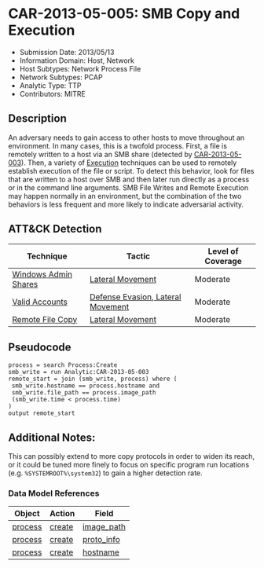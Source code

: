 # CAR-2013-05-005: SMB Copy and Execution
- Submission Date: 2013/05/13
- Information Domain: Host, Network
- Host Subtypes: Network Process File
- Network Subtypes: PCAP
- Analytic Type: TTP
- Contributors: MITRE

## Description
An adversary needs to gain access to other hosts to move throughout an environment. In many cases, this is a twofold process. First, a file is remotely written to a host via an SMB share (detected by [CAR-2013-05-003](CAR-2013-05-003.md)). Then, a variety of [Execution](https://attack.mitre.org/tactics/TA0002) techniques can be used to remotely establish execution of the file or script. To detect this behavior, look for files that are written to a host over SMB and then later run directly as a process or in the command line arguments. SMB File Writes and Remote Execution may happen normally in an environment, but the combination of the two behaviors is less frequent and more likely to indicate adversarial activity.

## ATT&CK Detection

|Technique |Tactic |Level of Coverage |
|---|---|---|
|[Windows Admin Shares](https://attack.mitre.org/techniques/T1077/)|[Lateral Movement](https://attack.mitre.org/tactics/TA0008)|Moderate|
|[Valid Accounts](https://attack.mitre.org/techniques/T1078/)|[Defense Evasion](https://attack.mitre.org/tactics/TA0005),[ Lateral Movement](https://attack.mitre.org/tactics/TA0008)|Moderate|
|[Remote File Copy](https://attack.mitre.org/techniques/T1105/)|[Lateral Movement](https://attack.mitre.org/tactics/TA0008)|Moderate|



## Pseudocode
```
process = search Process:Create
smb_write = run Analytic:CAR-2013-05-003
remote_start = join (smb_write, process) where (
 smb_write.hostname == process.hostname and
 smb_write.file_path == process.image_path
 (smb_write.time < process.time)
)
output remote_start
```

## Additional Notes: 

This can possibly extend to more copy protocols in order to widen its reach, or it could be tuned more finely to focus on specific program run locations (e.g. `%SYSTEMROOT%\system32`) to gain a higher detection rate.


### Data Model References
|Object|Action|Field|
|---|---|---|
| [process](../data_model/process.md) | [create](../data_model/process.md#create) | [image_path](../data_model/process.md#image_path) |
| [process](../data_model/process.md) | [create](../data_model/process.md#create) | [proto_info](../data_model/flow.md#proto_info) |
| [process](../data_model/process.md) | [create](../data_model/process.md#create) | [hostname](../data_model/process.md#hostname) |